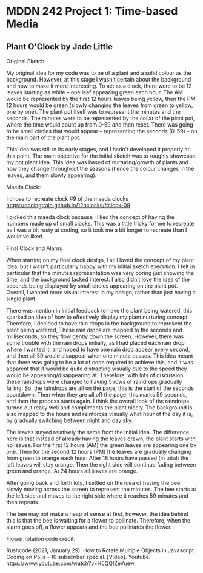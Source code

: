 # MDDN 242 Project 1: Time-based Media  

## Plant O'Clock by Jade Little

Original Sketch:

My original idea for my code was to be of a plant and a solid colour as the background. However, at this stage I wasn’t certain about the background and how to make it more interesting. To act as a clock, there were to be 12 leaves starting as white – one leaf appearing green each hour.  The AM would be represented by the first 12 hours leaves being yellow, then the PM 12 hours would be green (slowly changing the leaves from green to yellow, one by one). The plant pot itself was to represent the minutes and the seconds. The minutes were to be represented by the collar of the plant pot, where the time would count up from 0-59 and then reset. There was going to be small circles that would appear – representing the seconds (0-59) – on the main part of the plant pot. 

This idea was still in its early stages, and I hadn’t developed it properly at this point. The main objective for the initial sketch was to roughly showcase my pot plant idea. This idea was based of nurturing/growth of plants and how they change throughout the seasons (hence the colour changes in the leaves, and them slowly appearing).   


Maeda Clock:

I chose to recreate clock #9 of the maeda clocks https://codingtrain.github.io/12oclocks/#clock-09 

I picked this maeda clock because I liked the concept of having the numbers made up of small clocks. This was a little tricky for me to recreate as I was a bit rusty at coding, so it took me a bit longer to recreate than I would've liked. 


Final Clock and Alarm:

When starting on my final clock design, I still loved the concept of my plant idea, but I wasn’t particularly happy with my initial sketch execution. I felt in particular that the minutes representation was very boring just showing the time, and the background lacked interest. I also didn’t love the idea of the seconds being displayed by small circles appearing on the plant pot. Overall, I wanted more visual interest in my design, rather than just having a single plant. 

There was mention in initial feedback to have the plant being watered, this sparked an idea of how to effectively display my plant nurturing concept. Therefore, I decided to have rain drops in the background to represent the plant being watered, These rain drops are mapped to the seconds and milliseconds, so they flow gently down the screen. However, there was some trouble with the rain drops initially, as I had placed each rain drop where I wanted it, and hoped to have one rain drop appear every second, and then all 59 would disappear when one minute passes. This idea meant that there was going to be a lot of code required to achieve this, and it was apparent that it would be quite distracting visually due to the speed they would be appearing/disappearing at. Therefore, with lots of discussion, these raindrops were changed to having 5 rows of raindrops gradually falling. So, the raindrops are all on the page, this is the start of the seconds countdown. Then when they are all off the page, this marks 59 seconds, and then the process starts again. I think the overall look of the raindrops turned out really well and compliments the plant nicely. The background is also mapped to the hours and reinforces visually what hour of the day it is, by gradually switching between night and day sky. 

The leaves stayed relatively the same from the initial idea. The difference here is that instead of already having the leaves drawn, the plant starts with no leaves. For the first 12 hours (AM) the green leaves are appearing one by one. Then for the second 12 hours (PM) the leaves are gradually changing from green to orange each hour. After 18 hours have passed (in total) the left leaves will stay orange. Then the right side will continue fading between green and orange. At 24 hours all leaves are orange. 

After going back and forth lots, I settled on the idea of having the bee slowly moving across the screen to represent the minutes. The bee starts at the left side and moves to the right side where it reaches 59 minutes and then repeats. 

The bee may not make a heap of sense at first, however, the idea behind this is that the bee is waiting for a flower to pollinate. Therefore, when the alarm goes off, a flower appears and the bee pollinates the flower. 


Flower rotation code credit:

Rushcode.(2021, January 29). How to Rotate Multiple Objects in Javascript Coding on P5.js - 10 subscriber special. [Video]. Youtube. https://www.youtube.com/watch?v=H6QQIZeVuew 
